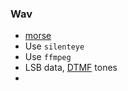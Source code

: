### Wav

- [morse](https://morsecode.world/international/decoder/audio-decoder-adaptive.html)
- Use `silenteye`
- Use `ffmpeg`
- LSB data, [DTMF](https://www.kali.org/tools/multimon-ng/) tones
- 
